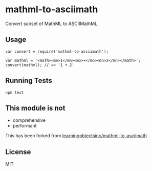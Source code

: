 # mathml-to-asciimath

Convert subset of MathML to ASCIIMathML.

## Usage

```
var convert = require('mathml-to-asciimath');

var mathml = '<math><mn>1</mn><mo>+</mo><mn>2</mn></math>';
convert(mathml); // => '1 + 2'
```

## Running Tests

    npm test

## This module is not

- comprehensive
- performant

This has been forked from [learningobjectsinc/mathml-to-asciimath](https://github.com/learningobjectsinc/mathml-to-asciimath)

## License

MIT

